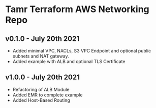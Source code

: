 # Tamr Terraform AWS Networking Repo
## v0.1.0 - July 20th 2021
* Added minimal VPC, NACLs, S3 VPC Endpoint and optional public subnets and NAT gateway.
* Added example with ALB and optional TLS Certificate
## v1.0.0 - July 20th 2021
* Refactoring of ALB Module
* Added EMR to complete example
* Added Host-Based Routing
